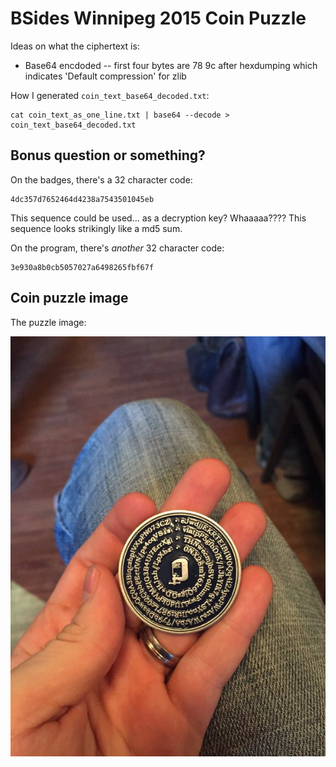 # BSides Winnipeg 2015 Coin Puzzle

Ideas on what the ciphertext is:

* Base64 encdoded -- first four bytes are 78 9c after hexdumping which indicates 'Default compression' for zlib

How I generated `coin_text_base64_decoded.txt`:

```
cat coin_text_as_one_line.txt | base64 --decode > coin_text_base64_decoded.txt
```

## Bonus question or something?

On the badges, there's a 32 character code:

```
4dc357d7652464d4238a7543501045eb
```

This sequence could be used... as a decryption key? Whaaaaa???? This sequence looks strikingly like a md5 sum.

On the program, there's *another* 32 character code:

```
3e930a8b0cb5057027a6498265fbf67f
```

## Coin puzzle image
The puzzle image:

![Coin Puzzle Image](/coin.jpg?raw=true "Coin Puzzle Image")

